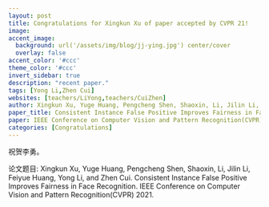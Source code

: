 ```yaml
---
layout: post
title: Congratulations for Xingkun Xu of paper accepted by CVPR 21!
image:
accent_image:
  background: url('/assets/img/blog/jj-ying.jpg') center/cover
  overlay: false
accent_color: '#ccc'
theme_color: '#ccc'
invert_sidebar: true
description: "recent paper."
tags: [Yong Li,Zhen Cui]
websites: [teachers/LiYong,teachers/CuiZhen]
author: Xingkun Xu, Yuge Huang, Pengcheng Shen, Shaoxin, Li, Jilin Li, Feiyue Huang, Yong Li, and Zhen Cui.
paper_title: Consistent Instance False Positive Improves Fairness in Face Recognition.
paper: IEEE Conference on Computer Vision and Pattern Recognition(CVPR) 2021.
categories: [Congratulations]
---
```


祝贺李勇。

论文题目: Xingkun Xu, Yuge Huang, Pengcheng Shen, Shaoxin, Li, Jilin Li, Feiyue Huang, Yong Li, and Zhen Cui. Consistent Instance False Positive Improves Fairness in Face Recognition. IEEE Conference on Computer Vision and Pattern Recognition(CVPR) 2021.
